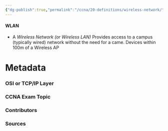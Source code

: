 ```yaml
---
{"dg-publish":true,"permalink":"/ccna/20-definitions/wireless-network/","tags":["defs_ccna"]}
---
```


#### WLAN
- A *Wireless Network (or Wireless LAN)* Provides access to a campus (typically wired) network without the need for a came. Devices within 100m of a Wireless AP





# Metadata
### OSI or TCP/IP Layer

### CCNA Exam Topic

### Contributors

### Sources

